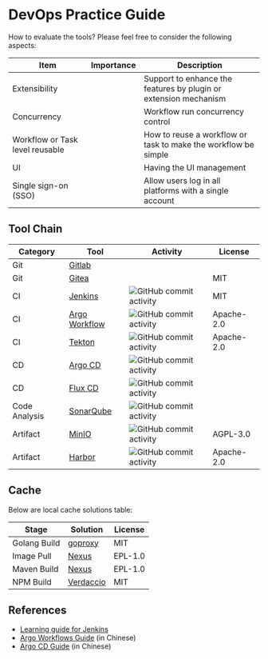 # DevOps Practice Guide

How to evaluate the tools? Please feel free to consider the following aspects:

| Item | Importance | Description |
|---|---|---|
| Extensibility | | Support to enhance the features by plugin or extension mechanism |
| Concurrency | | Workflow run concurrency control |
| Workflow or Task level reusable | | How to reuse a workflow or task to make the workflow be simple |
| UI || Having the UI management |
| Single sign-on (SSO) | | Allow users log in all platforms with a single account |

## Tool Chain

| Category | Tool | Activity | License |
|---|---|---|---|
| Git | [Gitlab](https://gitlab.com/gitlab-org/gitlab) |||
| Git | [Gitea](https://github.com/go-gitea/gitea) | |MIT |
| CI | [Jenkins](https://github.com/jenkinsci/jenkins) | ![GitHub commit activity](https://img.shields.io/github/commit-activity/m/jenkinsci/jenkins) | MIT |
| CI | [Argo Workflow](https://github.com/argoproj/argo-workflows)| ![GitHub commit activity](https://img.shields.io/github/commit-activity/m/argoproj/argo-workflows) | Apache-2.0 |
| CI | [Tekton](https://github.com/tektoncd/pipeline) | ![GitHub commit activity](https://img.shields.io/github/commit-activity/m/tektoncd/pipeline) | Apache-2.0 |
| CD | [Argo CD](https://github.com/argoproj/argo-cd) | ![GitHub commit activity](https://img.shields.io/github/commit-activity/m/argoproj/argo-cd) ||
| CD | [Flux CD](https://github.com/fluxcd/flux2) | ![GitHub commit activity](https://img.shields.io/github/commit-activity/m/fluxcd/flux2) ||
| Code Analysis | [SonarQube](https://github.com/SonarSource/sonarqube) | ![GitHub commit activity](https://img.shields.io/github/commit-activity/m/SonarSource/sonarqube) ||
| Artifact | [MinIO](https://github.com/minio/minio) | ![GitHub commit activity](https://img.shields.io/github/commit-activity/m/minio/minio) | AGPL-3.0 |
| Artifact | [Harbor](https://github.com/goharbor/harbor) | ![GitHub commit activity](https://img.shields.io/github/commit-activity/m/goharbor/harbor) | Apache-2.0 |

## Cache
Below are local cache solutions table:

| Stage | Solution | License |
|---|---|---|
| Golang Build | [goproxy](https://github.com/goproxyio/goproxy/) | MIT |
| Image Pull | [Nexus](https://github.com/sonatype/nexus-public) | EPL-1.0 |
| Maven Build | [Nexus](https://github.com/sonatype/nexus-public) | EPL-1.0 |
| NPM Build | [Verdaccio](https://github.com/verdaccio/verdaccio) | MIT |

## References
* [Learning guide for Jenkins](https://github.com/LinuxSuRen/jenkins-learning-guide)
* [Argo Workflows Guide](https://github.com/LinuxSuRen/argo-workflows-guide) (in Chinese)
* [Argo CD Guide](https://github.com/LinuxSuRen/argo-cd-guide) (in Chinese)

